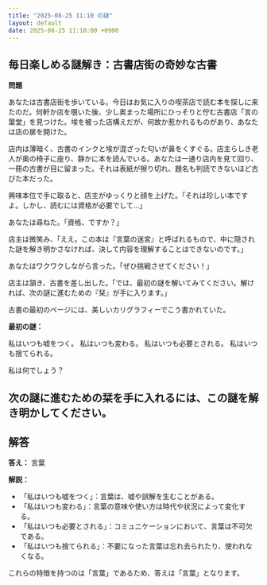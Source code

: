 ```yaml
---
title: "2025-08-25 11:10 の謎"
layout: default
date: 2025-08-25 11:10:00 +0900
---
```

## 毎日楽しめる謎解き：古書店街の奇妙な古書

**問題**

あなたは古書店街を歩いている。今日はお気に入りの喫茶店で読む本を探しに来たのだ。何軒か店を覗いた後、少し奥まった場所にひっそりと佇む古書店「言の葉堂」を見つけた。埃を被った店構えだが、何故か惹かれるものがあり、あなたは店の扉を開けた。

店内は薄暗く、古書のインクと埃が混ざった匂いが鼻をくすぐる。店主らしき老人が奥の椅子に座り、静かに本を読んでいる。あなたは一通り店内を見て回り、一冊の古書が目に留まった。それは表紙が擦り切れ、題名も判読できないほど古びた本だった。

興味本位で手に取ると、店主がゆっくりと顔を上げた。「それは珍しい本ですよ。しかし、読むには資格が必要でして…」

あなたは尋ねた。「資格、ですか？」

店主は微笑み、「ええ。この本は『言葉の迷宮』と呼ばれるもので、中に隠された謎を解き明かさなければ、決して内容を理解することはできないのです。」

あなたはワクワクしながら言った。「ぜひ挑戦させてください！」

店主は頷き、古書を差し出した。「では、最初の謎を解いてみてください。解ければ、次の謎に進むための『栞』が手に入ります。」

古書の最初のページには、美しいカリグラフィーでこう書かれていた。

**最初の謎：**

私はいつも嘘をつく。
私はいつも変わる。
私はいつも必要とされる。
私はいつも捨てられる。

私は何でしょう？

**次の謎に進むための栞を手に入れるには、この謎を解き明かしてください。**
---

## 解答

**答え：** 言葉

**解説：**

*   「私はいつも嘘をつく」：言葉は、嘘や誤解を生むことがある。
*   「私はいつも変わる」：言葉の意味や使い方は時代や状況によって変化する。
*   「私はいつも必要とされる」：コミュニケーションにおいて、言葉は不可欠である。
*   「私はいつも捨てられる」：不要になった言葉は忘れ去られたり、使われなくなる。

これらの特徴を持つのは「言葉」であるため、答えは「言葉」となります。
